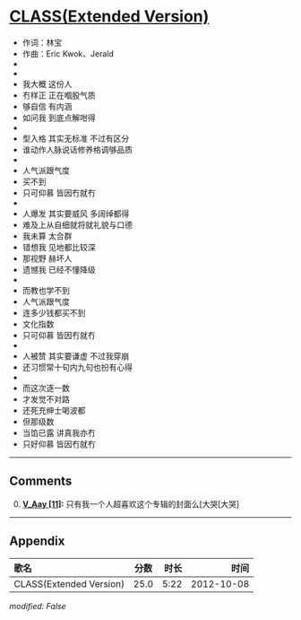 # [CLASS(Extended Version)](https://music.163.com/song?id=25638415)

* 作词：林宝
* 作曲：Eric Kwok、Jerald
*
*
* 我大概 这份人
* 冇样正 正在嗰股气质
* 够自信 有内涵
* 如问我 到底点解咁得
* 
* 型入格 其实无标准 不过有区分
* 谁动作人脉说话修养格调够品质
* 
* 人气派跟气度
* 买不到
* 只可仰慕 皆因冇就冇
* 
* 人爆发 其实要威风 多阔绰都得
* 难及上从自细就将就礼貌与口德
* 我未算 太合群
* 错想我 见地都比较深
* 那视野 赫坏人
* 遗憾我 已经不懂降级
* 
* 而教也学不到
* 人气派跟气度
* 连多少钱都买不到
* 文化指数
* 只可仰慕 皆因冇就冇
* 
* 人被赞 其实要谦虚 不过我穿崩
* 还习惯常十句内九句也扮有心得
* 
* 而这次逐一数
* 才发觉不对路
* 还死充绅士喝波都
* 但那级数
* 当馅已露 讲真我亦冇
* 只好仰慕 皆因冇就冇


---

## Comments
0. **[V_Aay \[11\]](https://music.163.com/#/user/home?id=64393444):** 只有我一个人超喜欢这个专辑的封面么[大哭[大哭]



---

## Appendix

|歌名|分数|时长|时间|
|:---|:---:|---:|---:|
|CLASS(Extended Version)|25.0|5:22|2012-10-08

*modified: False*